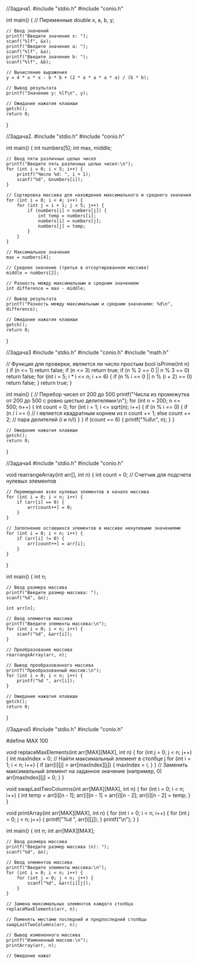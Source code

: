 //Задача1.
#include "stdio.h"
#include "conio.h"

int main() {
    // Переменные
    double x, a, b, y;

    // Ввод значений
    printf("Введите значение x: ");
    scanf("%lf", &x);
    printf("Введите значение a: ");
    scanf("%lf", &a);
    printf("Введите значение b: ");
    scanf("%lf", &b);

    // Вычисление выражения
    y = 4 * x * x - b * b + (2 * a * a * a * a) / (b * b);

    // Вывод результата
    printf("Значение y: %lf\n", y);

    // Ожидание нажатия клавиши
    getch();
    return 0;
} 

//Задача2.
#include "stdio.h"
#include "conio.h"

int main() {
    int numbers[5];
    int max, middle;

    // Ввод пяти различных целых чисел
    printf("Введите пять различных целых чисел:\n");
    for (int i = 0; i < 5; i++) {
        printf("Число %d: ", i + 1);
        scanf("%d", &numbers[i]);
    }

    // Сортировка массива для нахождения максимального и среднего значения
    for (int i = 0; i < 4; i++) {
        for (int j = i + 1; j < 5; j++) {
            if (numbers[i] > numbers[j]) {
                int temp = numbers[i];
                numbers[i] = numbers[j];
                numbers[j] = temp;
            }
        }
    }

    // Максимальное значение
    max = numbers[4];

    // Среднее значение (третье в отсортированном массиве)
    middle = numbers[2];

    // Разность между максимальным и средним значением
    int difference = max - middle;

    // Вывод результата
    printf("Разность между максимальным и средним значением: %d\n", difference);

    // Ожидание нажатия клавиши
    getch();
    return 0;
} 

//Задача3
#include "stdio.h"
#include "conio.h"
#include "math.h"

// Функция для проверки, является ли число простым
bool isPrime(int n) {
    if (n <= 1) return false;
    if (n <= 3) return true;
    if (n % 2 == 0 || n % 3 == 0) return false;
    for (int i = 5; i * i <= n; i += 6) {
        if (n % i == 0 || n % (i + 2) == 0) return false;
    }
    return true;
}

int main() {
    // Перебор чисел от 200 до 500
    printf("Числа из промежутка от 200 до 500 с ровно шестью делителями:\n");
    for (int n = 200; n <= 500; n++) {
        int count = 0;
        for (int i = 1; i <= sqrt(n); i++) {
            if (n % i == 0) {
                if (n / i == i) // i является квадратным корнем из n
                    count += 1;
                else
                    count += 2; // пара делителей (i и n/i)
            }
        }
        if (count == 6) {
            printf("%d\n", n);
        }
    }

    // Ожидание нажатия клавиши
    getch();
    return 0;
} 

//Задача4
#include "stdio.h"
#include "conio.h"

void rearrangeArray(int arr[], int n) {
    int count = 0;  // Счетчик для подсчета нулевых элементов

    // Перемещение всех нулевых элементов в начало массива
    for (int i = 0; i < n; i++) {
        if (arr[i] == 0) {
            arr[count++] = 0;
        }
    }

    // Заполнение оставшихся элементов в массиве ненулевыми значениями
    for (int i = 0; i < n; i++) {
        if (arr[i] != 0) {
            arr[count++] = arr[i];
        }
    }
}

int main() {
    int n;

    // Ввод размера массива
    printf("Введите размер массива: ");
    scanf("%d", &n);

    int arr[n];

    // Ввод элементов массива
    printf("Введите элементы массива:\n");
    for (int i = 0; i < n; i++) {
        scanf("%d", &arr[i]);
    }

    // Преобразование массива
    rearrangeArray(arr, n);

    // Вывод преобразованного массива
    printf("Преобразованный массив:\n");
    for (int i = 0; i < n; i++) {
        printf("%d ", arr[i]);
    }

    // Ожидание нажатия клавиши
    getch();
    return 0;
}

//Задача5
#include "stdio.h"
#include "conio.h"

#define MAX 100

void replaceMaxElements(int arr[MAX][MAX], int n) {
    for (int j = 0; j < n; j++) {
        int maxIndex = 0;
        // Найти максимальный элемент в столбце j
        for (int i = 1; i < n; i++) {
            if (arr[i][j] > arr[maxIndex][j]) {
                maxIndex = i;
            }
        }
        // Заменить максимальный элемент на заданное значение (например, 0)
        arr[maxIndex][j] = 0;
    }
}

void swapLastTwoColumns(int arr[MAX][MAX], int n) {
    for (int i = 0; i < n; i++) {
        int temp = arr[i][n - 1];
        arr[i][n - 1] = arr[i][n - 2];
        arr[i][n - 2] = temp;
    }
}

void printArray(int arr[MAX][MAX], int n) {
    for (int i = 0; i < n; i++) {
        for (int j = 0; j < n; j++) {
            printf("%d ", arr[i][j]);
        }
        printf("\n");
    }
}

int main() {
    int n;
    int arr[MAX][MAX];

    // Ввод размера массива
    printf("Введите размер массива (n): ");
    scanf("%d", &n);

    // Ввод элементов массива
    printf("Введите элементы массива:\n");
    for (int i = 0; i < n; i++) {
        for (int j = 0; j < n; j++) {
            scanf("%d", &arr[i][j]);
        }
    }

    // Замена максимальных элементов каждого столбца
    replaceMaxElements(arr, n);

    // Поменять местами последний и предпоследний столбцы
    swapLastTwoColumns(arr, n);

    // Вывод измененного массива
    printf("Измененный массив:\n");
    printArray(arr, n);

    // Ожидание нажат
